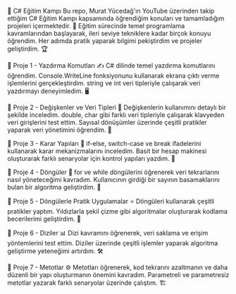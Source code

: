 🚀 C# Eğitim Kampı
Bu repo, Murat Yücedağ'ın YouTube üzerinden takip ettiğim C# Eğitim Kampı kapsamında öğrendiğim konuları ve tamamladığım projeleri içermektedir. 📌 Eğitim sürecinde temel programlama kavramlarından başlayarak, ileri seviye tekniklere kadar birçok konuyu öğrendim. Her adımda pratik yaparak bilgimi pekiştirdim ve projeler geliştirdim. 🏆

📍 Proje 1 - Yazdırma Komutları ✍️
C# dilinde temel yazdırma komutlarını öğrendim. Console.WriteLine fonksiyonunu kullanarak ekrana çıktı verme işlemlerini gerçekleştirdim. string ve int veri tipleriyle çalışarak veri yazdırmayı deneyimledim. 🖥️

📍 Proje 2 - Değişkenler ve Veri Tipleri 🔢
Değişkenlerin kullanımını detaylı bir şekilde inceledim. double, char gibi farklı veri tipleriyle çalışarak klavyeden veri girişlerini test ettim. Sayısal dönüşümler üzerinde çeşitli pratikler yaparak veri yönetimini öğrendim. 🔄

📍 Proje 3 - Karar Yapıları 🤔
if-else, switch-case ve break ifadelerini kullanarak karar mekanizmalarını inceledim. Basit bir hesap makinesi oluşturarak farklı senaryolar için kontrol yapıları yazdım. 🧮

📍 Proje 4 - Döngüler 🔄
for ve while döngülerini öğrenerek veri tekrarlarını nasıl yöneteceğimi kavradım. Kullanıcının girdiği bir sayının basamaklarını bulan bir algoritma geliştirdim. 🔢

📍 Proje 5 - Döngülerle Pratik Uygulamalar ⭐
Döngüleri kullanarak çeşitli pratikler yaptım. Yıldızlarla şekil çizme gibi algoritmalar oluşturarak kodlama becerilerimi geliştirdim. 🎨

📍 Proje 6 - Diziler 📊
Dizi kavramını öğrenerek, veri saklama ve erişim yöntemlerini test ettim. Diziler üzerinde çeşitli işlemler yaparak algoritma geliştirme yeteneğimi artırdım. 🛠️

📍 Proje 7 - Metotlar ⚙️
Metotları öğrenerek, kod tekrarını azaltmanın ve daha düzenli bir yapı oluşturmanın önemini kavradım. Parametreli ve parametresiz metotlar yazarak farklı senaryolar üzerinde çalıştım. 🏗️
